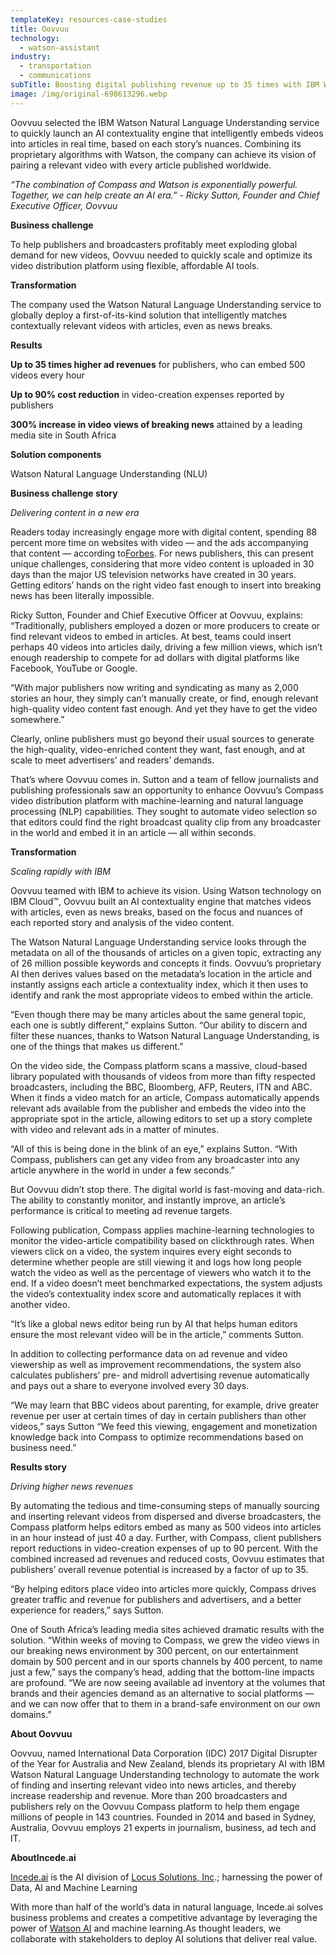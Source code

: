 ```yaml
---
templateKey: resources-case-studies
title: Oovvuu
technology:
  - watson-assistant
industry:
  - transportation
  - communications
subTitle: Boosting digital publishing revenue up to 35 times with IBM Watson
image: /img/original-698613296.webp
---
```

Oovvuu selected the IBM Watson Natural Language Understanding service to quickly launch an AI contextuality engine that intelligently embeds videos into articles in real time, based on each story’s nuances. Combining its proprietary algorithms with Watson, the company can achieve its vision of pairing a relevant video with every article published worldwide.

*“The combination of Compass and Watson is exponentially powerful. Together, we can help create an AI era.” - Ricky Sutton, Founder and Chief Executive Officer, Oovvuu*



**Business challenge**

To help publishers and broadcasters profitably meet exploding global demand for new videos, Oovvuu needed to quickly scale and optimize its video distribution platform using flexible, affordable AI tools.



**Transformation**

The company used the Watson Natural Language Understanding service to globally deploy a first-of-its-kind solution that intelligently matches contextually relevant videos with articles, even as news breaks.



**Results**

**Up to 35 times higher ad revenues** for publishers, who can embed 500 videos every hour

**Up to 90% cost reduction** in video-creation expenses reported by publishers

**300% increase in video views of breaking news** attained by a leading media site in South Africa



**Solution components**

Watson Natural Language Understanding (NLU)



**Business challenge story**

*Delivering content in a new era*

Readers today increasingly engage more with digital content, spending 88 percent more time on websites with video — and the ads accompanying that content — according to[Forbes](https://www.forbes.com/sites/tjmccue/2018/06/22/video-marketing-2018-trends-continues-to-explode-as-the-way-to-reach-customers/#136a078b598d). For news publishers, this can present unique challenges, considering that more video content is uploaded in 30 days than the major US television networks have created in 30 years. Getting editors’ hands on the right video fast enough to insert into breaking news has been literally impossible.



Ricky Sutton, Founder and Chief Executive Officer at Oovvuu, explains: “Traditionally, publishers employed a dozen or more producers to create or find relevant videos to embed in articles. At best, teams could insert perhaps 40 videos into articles daily, driving a few million views, which isn’t enough readership to compete for ad dollars with digital platforms like Facebook, YouTube or Google.



“With major publishers now writing and syndicating as many as 2,000 stories an hour, they simply can’t manually create, or find, enough relevant high-quality video content fast enough. And yet they have to get the video somewhere.”



Clearly, online publishers must go beyond their usual sources to generate the high-quality, video-enriched content they want, fast enough, and at scale to meet advertisers’ and readers’ demands.



That’s where Oovvuu comes in. Sutton and a team of fellow journalists and publishing professionals saw an opportunity to enhance Oovvuu’s Compass video distribution platform with machine-learning and natural language processing (NLP) capabilities. They sought to automate video selection so that editors could find the right broadcast quality clip from any broadcaster in the world and embed it in an article — all within seconds.



**Transformation**

*Scaling rapidly with IBM*

Oovvuu teamed with IBM to achieve its vision. Using Watson technology on IBM Cloud™, Oovvuu built an AI contextuality engine that matches videos with articles, even as news breaks, based on the focus and nuances of each reported story and analysis of the video content.



The Watson Natural Language Understanding service looks through the metadata on all of the thousands of articles on a given topic, extracting any of 26 million possible keywords and concepts it finds. Oovvuu’s proprietary AI then derives values based on the metadata’s location in the article and instantly assigns each article a contextuality index, which it then uses to identify and rank the most appropriate videos to embed within the article.



“Even though there may be many articles about the same general topic, each one is subtly different,” explains Sutton. “Our ability to discern and filter these nuances, thanks to Watson Natural Language Understanding, is one of the things that makes us different.”



On the video side, the Compass platform scans a massive, cloud-based library populated with thousands of videos from more than fifty respected broadcasters, including the BBC, Bloomberg, AFP, Reuters, ITN and ABC. When it finds a video match for an article, Compass automatically appends relevant ads available from the publisher and embeds the video into the appropriate spot in the article, allowing editors to set up a story complete with video and relevant ads in a matter of minutes.



“All of this is being done in the blink of an eye,” explains Sutton. “With Compass, publishers can get any video from any broadcaster into any article anywhere in the world in under a few seconds.”



But Oovvuu didn’t stop there. The digital world is fast-moving and data-rich. The ability to constantly monitor, and instantly improve, an article’s performance is critical to meeting ad revenue targets.



Following publication, Compass applies machine-learning technologies to monitor the video-article compatibility based on clickthrough rates. When viewers click on a video, the system inquires every eight seconds to determine whether people are still viewing it and logs how long people watch the video as well as the percentage of viewers who watch it to the end. If a video doesn’t meet benchmarked expectations, the system adjusts the video’s contextuality index score and automatically replaces it with another video.



“It’s like a global news editor being run by AI that helps human editors ensure the most relevant video will be in the article,” comments Sutton.



In addition to collecting performance data on ad revenue and video viewership as well as improvement recommendations, the system also calculates publishers’ pre- and midroll advertising revenue automatically and pays out a share to everyone involved every 30 days.



“We may learn that BBC videos about parenting, for example, drive greater revenue per user at certain times of day in certain publishers than other videos,” says Sutton “We feed this viewing, engagement and monetization knowledge back into Compass to optimize recommendations based on business need.”



**Results story**

*Driving higher news revenues*

By automating the tedious and time-consuming steps of manually sourcing and inserting relevant videos from dispersed and diverse broadcasters, the Compass platform helps editors embed as many as 500 videos into articles in an hour instead of just 40 a day. Further, with Compass, client publishers report reductions in video-creation expenses of up to 90 percent. With the combined increased ad revenues and reduced costs, Oovvuu estimates that publishers’ overall revenue potential is increased by a factor of up to 35.



“By helping editors place video into articles more quickly, Compass drives greater traffic and revenue for publishers and advertisers, and a better experience for readers,” says Sutton.



One of South Africa’s leading media sites achieved dramatic results with the solution. “Within weeks of moving to Compass, we grew the video views in our breaking news environment by 300 percent, on our entertainment domain by 500 percent and in our sports channels by 400 percent, to name just a few,” says the company’s head, adding that the bottom-line impacts are profound. “We are now seeing available ad inventory at the volumes that brands and their agencies demand as an alternative to social platforms — and we can now offer that to them in a brand-safe environment on our own domains.”



**About Oovvuu**

Oovvuu, named International Data Corporation (IDC) 2017 Digital Disrupter of the Year for Australia and New Zealand, blends its proprietary AI with IBM Watson Natural Language Understanding technology to automate the work of finding and inserting relevant video into news articles, and thereby increase readership and revenue. More than 200 broadcasters and publishers rely on the Oovvuu Compass platform to help them engage millions of people in 143 countries. Founded in 2014 and based in Sydney, Australia, Oovvuu employs 21 experts in journalism, business, ad tech and IT.



**AboutIncede.ai**

[Incede.ai](https://www.incede.ai) is the AI division of [Locus Solutions, Inc](http://www.locussolutions.com).; harnessing the power of Data, AI and Machine Learning

With more than half of the world’s data in natural language, Incede.ai solves business problems and creates a competitive advantage by leveraging the power of [Watson AI](https://www.ibm.com/watson) and machine learning.As thought leaders, we collaborate with stakeholders to deploy AI solutions that deliver real value.
